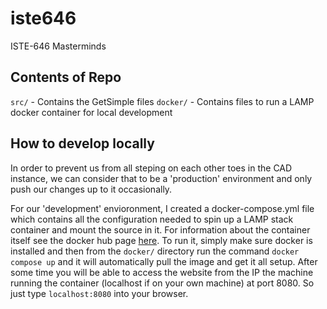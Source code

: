 # iste646
ISTE-646 Masterminds
## Contents of Repo
 `src/` - Contains the GetSimple files
 `docker/` - Contains files to run a LAMP docker container for local development


## How to develop locally
In order to prevent us from all steping on each other toes in the CAD instance, we can consider that to be a 'production' environment and only push our changes up to it occasionally.

For our 'development' envioronment, I created a docker-compose.yml file which contains all the configuration needed to spin up a LAMP stack container and mount the source in it. For information about the container itself see the docker hub page [here](https://hub.docker.com/r/mattrayner/lamp). To run it, simply make sure docker is installed and then from the `docker/` directory run the command `docker compose up` and it will automatically pull the image and get it all setup. After some time you will be able to access the website from the IP the machine running the container (localhost if on your own machine) at port 8080. So just type `localhost:8080` into your browser. 
